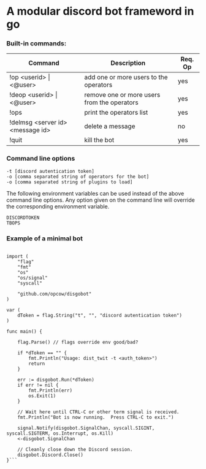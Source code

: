 # A modular discord  bot frameword in go

### Built-in commands:
| Command  | Description  | Req. Op  |
|---|---|---|
| !op \<userid\> \| \<@user\> | add one or more users to the operators  | yes  |
| !deop \<userid\> \| \<@user\> | remove one or more users from the operators  | yes  |
| !ops | print the operators list | yes  |
| !delmsg \<server id\> \<message id\> | delete a message  | no  |
| !quit  | kill the bot  | yes  |

### Command line options
    -t [discord autentication token]
	-o [comma separated string of operators for the bot]
	-o [comma separated string of plugins to load]

The following environment variables can be used instead of the above command line options. Any option given on the command line will override the corresponding environment variable. 

    DISCORDTOKEN
    TBOPS

### Example of a minimal bot
```package main

import (
	"flag"
	"fmt"
	"os"
	"os/signal"
	"syscall"

	"github.com/opcow/disgobot"
)

var (
	dToken = flag.String("t", "", "discord autentication token")
)

func main() {

	flag.Parse() // flags override env good/bad?

	if *dToken == "" {
		fmt.Println("Usage: dist_twit -t <auth_token>")
		return
	}

	err := disgobot.Run(*dToken)
	if err != nil {
		fmt.Println(err)
		os.Exit(1)
	}

	// Wait here until CTRL-C or other term signal is received.
	fmt.Println("Bot is now running.  Press CTRL-C to exit.")

	signal.Notify(disgobot.SignalChan, syscall.SIGINT, syscall.SIGTERM, os.Interrupt, os.Kill)
	<-disgobot.SignalChan

	// Cleanly close down the Discord session.
	disgobot.Discord.Close()
}```

